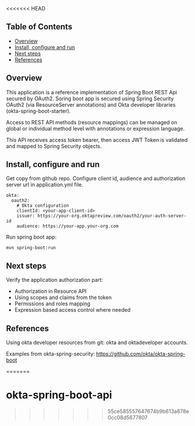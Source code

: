 <<<<<<< HEAD

## Table of Contents

- [Overview](#overview)
- [Install, configure and run](#install-configure-and-run)
- [Next steps](#next-steps)
- [References](#references)

## Overview

This application is a reference implementation of Spring Boot REST Api secured by OAuth2. Soring boot app is secured using Spring Security OAuth2 (via ResourceServer annotations) and Okta developer libraries (okta-spring-boot-starter). 

Access to REST API methods (resource mappings) can be managed on global or individual method level with annotations or expression language. 

This API receives access token bearer, then access JWT Token is validated and mapped to Spring Security objects. 

## Install, configure and run

Get copy from github repo. Configure client id, audience and authorization server url in application.yml file.

```
okta:
  oauth2:
    # Okta configuration
    clientId: <your-app-client-id>
    issuer: https://your-org.oktapreview.com/oauth2/your-auth-server-id
    audience: https://your-app.your-org.com
```

Run spring boot app:

`mvn spring-boot:run`

## Next steps

Verify the application authorization part:
* Authorization in Resource API
* Using scopes and claims from the token
* Permissions and roles mapping
* Expression based access control where needed

## References

Using okta developer resources from git: okta and oktadeveloper accounts.

Examples from okta-spring-security:
https://github.com/okta/okta-spring-boot


=======
# okta-spring-boot-api
>>>>>>> 55ce585557647674b9b613a878e0cc08d5677807
